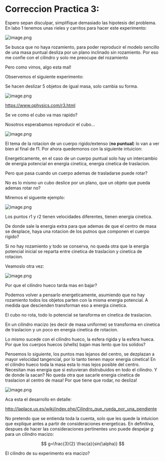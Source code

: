 # Correccion Practica 3:
    
Espero sepan disculpar, simplifique demasiado las hipotesis del problema.  En labo 1 tenemos unas rieles y carritos para hacer este experimento:


![image.png](https://lahsphysics.weebly.com/uploads/4/3/5/8/4358286/6139699_orig.jpg)

Se busca que no haya rozamiento, para poder reproducir el modelo sencillo de una masa puntual desliza por un plano inclinado sin rozamiento. Por eso me confie con el cilindro y solo me preocupe del rozamiento

Pero como vimos, algo esta mal!



Observemos el siguiente experimento:

Se hacen deslizar 5 objetos de igual masa, solo cambia su forma. 
    
![image.png](https://i.imgur.com/ZEpQTl6.gif)

https://www.ophysics.com/r3.html

Se ve como el cubo va mas rapido?



Nosotros esperabamos reproducir el cubo... 


![image.png](https://i.imgur.com/ik337Vr.gif)


El tema de la rotacion de un cuerpo rigido/extenso (**no puntual**) lo van a ver bien al final de f1. Por ahora quedemonos con la siguiente intuicion:


Energeticamente, en el caso de un cuerpo puntual solo hay un intercambio de energia potencial en energia cinetica, energia cinetica de traslacion. 


Pero que pasa cuando un cuerpo ademas de trasladarse puede rotar?


No es lo mismo un cubo deslice por un plano, que un objeto que pueda ademas rotar no? 

Miremos el siguente ejemplo:

![image.png](https://cdn.kastatic.org/ka-perseus-images/d195bed9d57e892181eed4e8406255ebe4c5c55a.png)


Los puntos r1 y r2 tienen velocidades diferentes, tienen energia cinetica.


De donde sale la energia extra para que ademas de que el centro de masa se desplace, haya una rotacion de los putnos que componen el cuerpo rigido?


Si no hay rozamiento y todo se conserva, no queda otra que la energia potencial inicial se reparta entre cinetica de traslacion y cinetica de rotacion.

Veamoslo otra vez:

![image.png](https://i.imgur.com/ZEpQTl6.gif)



Por que el cilindro hueco tarda mas en bajar?

Podemos volver a pensarlo energeticamente, asumiendo que no hay rozamiento todos los objetos parten con la misma energia potencial. A medida que descienden transforman eso a energia cinetica.


El cubo no rota, todo lo potencial se tansforma en cinetica de traslacion.

En un cilindro macizo (es decir de masa uniforme) se transforma  en cinetica de traslacion y un poco en energia cinetica de rotacion. 

Lo mismo sucede con el cilindro hueco, la esfera rigida y la esfera hueca. Por que los cuerpos huecos (shells) bajan mas lento que los solidos?

Pensemos lo siguiente, los puntos mas lejanos del centro, se dezplazan a mayor velocidad tangencial, por lo tanto tienen mayor energia cinetica!  En el cilindro hueco toda la masa esta lo mas lejos posible del centro. Necesitan mas energia que si estuvieran distrubuidos en todo el cilindro. Y de donde la sacan? No queda otra que sacarle energia cinetica de traslacion al centro de masa! Por que tiene que rodar, no desliza! 

![image.png](https://cdn.kastatic.org/ka-perseus-images/d195bed9d57e892181eed4e8406255ebe4c5c55a.png)


Aca esta el desarrollo en detalle:
    
http://laplace.us.es/wiki/index.php/Cilindro_que_rueda_por_una_pendiente    

No pretendo que se entienda toda la cuenta, solo que les quede la intuicion que explique antes a partir de consideraciones energeticas. En definitiva, despues de hacer las consideraciones pertinentes uno puede despejar $g$ para un cilindro macizo:
    
$$   g=\frac{3}{2} \frac{a}{sin(\alpha)} $$

El cilindro de su experimento era macizo?

